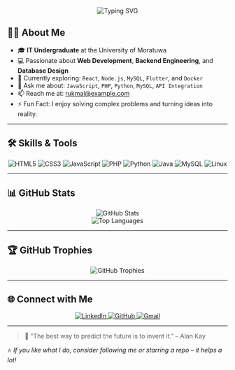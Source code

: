 <!-- Profile Header with Typing Animation -->
<p align="center">
  <img src="https://readme-typing-svg.herokuapp.com?font=Fira+Code&size=34&pause=2000&color=702963&center=true&vCenter=true&width=735&lines=Hi+%F0%9F%91%8B%2C+I'm+Rukmal+Madhuranga;👨‍💻+Full+Stack+Web+Developer;🌐Open+Source+Enthusiast;📍Based+in+Sri+Lanka" alt="Typing SVG" />
</p>

<!-- About Me -->
## 🙋‍♂️ About Me

- 🎓 **IT Undergraduate** at the University of Moratuwa
- 💻 Passionate about **Web Development**, **Backend Engineering**, and **Database Design**
- 🌱 Currently exploring: `React`, `Node.js`, `MySQL`, `Flutter`, and `Docker`
- 💬 Ask me about: `JavaScript`, `PHP`, `Python`, `MySQL`, `API Integration`
- 📫 Reach me at: [rukmal@example.com](mailto:rukmal@example.com)
- ⚡ Fun Fact: I enjoy solving complex problems and turning ideas into reality.

---

<!-- Skills -->
## 🛠️ Skills & Tools

<p align="center">
  <img src="https://img.shields.io/badge/HTML5-E34F26?style=for-the-badge&logo=html5&logoColor=white" alt="HTML5"/>
  <img src="https://img.shields.io/badge/CSS3-1572B6?style=for-the-badge&logo=css3&logoColor=white" alt="CSS3"/>
  <img src="https://img.shields.io/badge/JavaScript-F7DF1E?style=for-the-badge&logo=javascript&logoColor=black" alt="JavaScript"/>
  <img src="https://img.shields.io/badge/PHP-777BB4?style=for-the-badge&logo=php&logoColor=white" alt="PHP"/>
  <img src="https://img.shields.io/badge/Python-3776AB?style=for-the-badge&logo=python&logoColor=white" alt="Python"/>
  <img src="https://img.shields.io/badge/Java-007396?style=for-the-badge&logo=java&logoColor=white" alt="Java"/>
  <img src="https://img.shields.io/badge/MySQL-005C84?style=for-the-badge&logo=mysql&logoColor=white" alt="MySQL"/>
  <img src="https://img.shields.io/badge/Linux-FCC624?style=for-the-badge&logo=linux&logoColor=black" alt="Linux"/>
</p>

---

<!-- GitHub Stats -->
## 📊 GitHub Stats

<p align="center">
  <img src="https://github-readme-stats.vercel.app/api?username=RMadhuranga&show_icons=true&theme=tokyonight&count_private=true" alt="GitHub Stats" />
  <br/>
  <img src="https://github-readme-stats.vercel.app/api/top-langs/?username=RMadhuranga&layout=compact&theme=tokyonight" alt="Top Languages" />
</p>

---

<!-- GitHub Trophies -->
## 🏆 GitHub Trophies

<p align="center">
  <img src="https://github-profile-trophy.vercel.app/?username=RMadhuranga&theme=gruvbox&no-bg=true&margin-w=10&column=6" alt="GitHub Trophies" />
</p>

---

<!-- Connect with Me -->
## 🌐 Connect with Me

<p align="center">
  <a href="https://linkedin.com/in/rukmal-madhuranga" target="_blank">
    <img src="https://img.shields.io/badge/LinkedIn-%230077B5.svg?&style=for-the-badge&logo=linkedin&logoColor=white" alt="LinkedIn"/>
  </a>
  <a href="https://github.com/rmaduranga" target="_blank">
    <img src="https://img.shields.io/badge/GitHub-%2312100E.svg?&style=for-the-badge&logo=github&logoColor=white" alt="GitHub"/>
  </a>
  <a href="mailto:rukmal@example.com" target="_blank">
    <img src="https://img.shields.io/badge/Gmail-D14836?style=for-the-badge&logo=gmail&logoColor=white" alt="Gmail"/>
  </a>
</p>

---

> 🧠 “The best way to predict the future is to invent it.” – Alan Kay

⭐️ _If you like what I do, consider following me or starring a repo – it helps a lot!_
